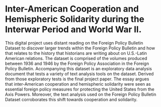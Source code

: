 # Inter-American Cooperation and Hemispheric Solidarity during the Interwar Period and World War II.

This digital project uses distant reading on the Foreign Policy Bulletin Dataset to discover larger trends within the Foreign Policy Bulletin and how that relates to the history that historians are writing about on U.S.-Latin American relations. The dataset is comprised of the volumes produced between 1936 and 1946 by the Foreign Policy Association in the Foreign Policy Bulletin. Accompanying this dataset is an exploratory data analysis document that tests a variety of text analysis tools on the dataset. Derived from those exploratory tests is the final project paper. The essay argues that inter-American cooperation and hemispheric solidarity were seen as essential foreign policy measures for protecting the United States from the Axis Powers. Moreover, the text analysis used on the Foreign Policy Bulletin Dataset corroborates this shift towards cooperation and solidarity. 
